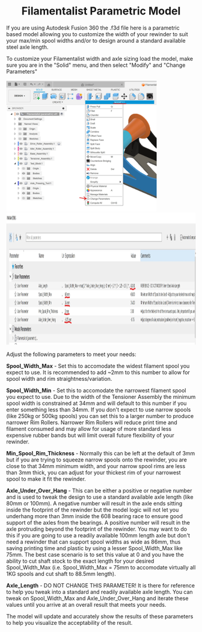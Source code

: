 <h1 align="center">Filamentalist Parametric Model</h1>

If you are using Autodesk Fusion 360 the .f3d file here is a parametric based model allowing you to customize the width of your rewinder to suit your max/min spool widths and/or to design around a standard available steel axle length.

To customize your Filamentalist width and axle sizing load the model, make sure you are in the "Solid" menu, and then select "Modify" and "Change Parameters"

<img src="https://github.com/Enraged-Rabbit-Community/ERCF_v2/blob/59477f6be6503ead838a32d120ce2c97c91f062b/Recommended_Options/Filamentalist_Rewinder/Assets/Change_Parameters.jpg" width="400" height="350">


<img src="https://github.com/Enraged-Rabbit-Community/ERCF_v2/blob/59477f6be6503ead838a32d120ce2c97c91f062b/Recommended_Options/Filamentalist_Rewinder/Assets/parameters.jpg" width="900" height="350">

Adjust the following parameters to meet your needs:

**Spool_Width_Max** - Set this to accomodate the widest filament spool you expect to use.  It is recommended to add ~2mm to this number to allow for spool width and rim straightness/variation.

**Spool_Width_Min** - Set this to accomodate the narrowest filament spool you expect to use.  Due to the width of the Tensioner Assembly the minimum spool width is constrained at 34mm and will default to this number if you enter something less than 34mm.  If you don't expect to use narrow spools (like 250kg or 500kg spools) you can set this to a larger number to produce narrower Rim Rollers.  Narrower Rim Rollers will reduce print time and filament consumed and may allow for usage of more standard less expensive rubber bands but will limit overall future flexibility of your rewinder.

**Min_Spool_Rim_Thickness** - Normally this can be left at the default of 3mm but if you are trying to squeeze narrow spools onto the rewinder, you are close to that 34mm minimum width, and your narrow spool rims are less than 3mm thick, you can adjust for your thickest rim of your  narrowest spool to make it fit the rewinder.

**Axle_Under_Over_Hang** - This can be either a positive or negative number and is used to tweak the design to use a standard available axle length (like 80mm or 100mm).  A negative number will result in the axle ends sitting inside the footprint of the rewinder but the model logic will not let you underhang more than 3mm inside the 608 bearing race to ensure good support of the axles from the bearings.  A positive number will result in the axle protruding beyond the footprint of the rewinder.  You may want to do this if you are going to use a readily available 100mm length axle but don't need a rewinder that can support spool widths as wide as 86mm, thus saving printing time and plastic by using a lesser Spool_Width_Max like 75mm.  The best case scenario is to set this value at 0 and you have the ability to cut shaft stock to the exact length for your desired Spool_Width_Max (i.e. Spool_Width_Max = 75mm to accomodate virtually all 1KG spools and cut shaft to 88.5mm length).

**Axle_Length** - DO NOT CHANGE THIS PARAMETER!  It is there for reference to help you tweak into a standard and readily available axle length.  You can tweak on Spool_Width_Max and Axle_Under_Over_Hang and iterate these values until you arrive at an overall result that meets your needs.

The model will update and accurately show the results of these parameters to help you visualize the acceptability of the result.
